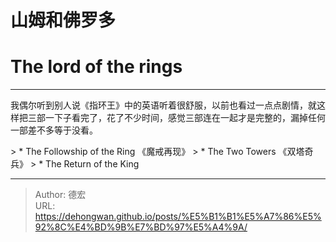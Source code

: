 # 山姆和佛罗多


# The lord of the rings

------


我偶尔听到别人说《指环王》中的英语听着很舒服，以前也看过一点点剧情，就这样把三部一下子看完了，花了不少时间，感觉三部连在一起才是完整的，漏掉任何一部差不多等于没看。

&gt; * The Followship of the Ring 《魔戒再现》
&gt; * The Two Towers 《双塔奇兵》
&gt; * The Return of the King


---

> Author: 德宏  
> URL: https://dehongwan.github.io/posts/%E5%B1%B1%E5%A7%86%E5%92%8C%E4%BD%9B%E7%BD%97%E5%A4%9A/  

